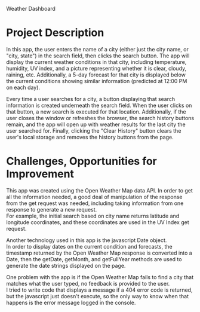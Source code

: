 Weather Dashboard 
# Project Description



In this app, the user enters the name of a city (either just the city name, or "city, state") in the search field, then clicks the search button.
The app will display the current weather conditions in that city, including temperature, humidity, UV index, and a picture representing whether it is clear, cloudy, raining, etc. 
Additionally, a 5-day forecast for that city is displayed below the current conditions showing similar information (predicted at 12:00 PM on each day).

Every time a user searches for a city, a button displaying that search information is created underneath the search field.  When the user clicks on that button, a new search is executed for that location. 
Additionally, if the user closes the window or refreshes the browser, the search history buttons remain, and the app will open up with weather results for the last city the user searched for. 
Finally, clicking the "Clear History" button clears the user's local storage and removes the history buttons from the page.

# Challenges, Opportunities for Improvement

This app was created using the Open Weather Map data API.  In order to get all the information needed, a good deal of manipulation of the response from the get request was needed, including taking information from one response to generate a new request.  
For example, the initial search based on city name returns latitude and longitude coordinates, and these coordinates are used in the UV Index get request.

Another technology used in this app is the javascript Date object.  
In order to display dates on the current condition and forecasts, the timestamp returned by the Open Weather Map response is converted into a Date, then the getDate, getMonth, and getFullYear methods are used to generate the date strings displayed on the page.

One problem with the app is if the Open Weather Map fails to find a city that matches what the user typed, no feedback is provided to the user.  
I tried to write code that displays a message if a 404 error code is returned, but the javascript just doesn't execute, so the only way to know when that happens is the error message logged in the console.
